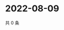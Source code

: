 # 2022-08-09

共 0 条

<!-- BEGIN WEIBO -->
<!-- 最后更新时间 Tue Aug 09 2022 23:01:20 GMT+0800 (China Standard Time) -->

<!-- END WEIBO -->

